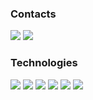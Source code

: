 ### Contacts

[![](https://img.shields.io/badge/VK-161B22?style=for-the-badge&logo=vk&logoColor=ffffff)](http://vk.com/matvenoid) [![](https://img.shields.io/badge/Telegram-161B22?style=for-the-badge&logo=telegram&logoColor=ffffff)](https://t.me/matvenoid)

### Technologies

![](https://img.shields.io/badge/git-161B22?style=for-the-badge&logo=git&logoColor=ffffff) ![](https://img.shields.io/badge/python-161B22?style=for-the-badge&logo=python&logoColor=ffffff) ![](https://img.shields.io/badge/html-161B22?style=for-the-badge&logo=html5&logoColor=ffffff) ![](https://img.shields.io/badge/css-161B22?style=for-the-badge&logo=css3&logoColor=ffffff) ![](https://img.shields.io/badge/sql-161B22?style=for-the-badge&logo=sql&logoColor=ffffff) ![](https://img.shields.io/badge/django-161B22?style=for-the-badge&logo=django&logoColor=ffffff)
